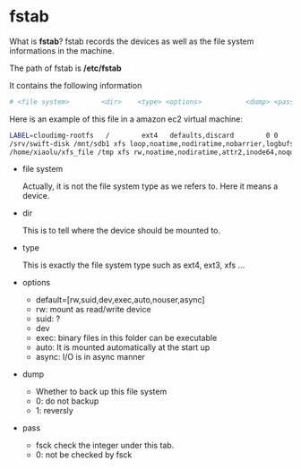 # fstab

What is **fstab**? fstab records the devices as well as the file system informations in the machine.

The path of fstab is **/etc/fstab**

It contains the following information

```bash
# <file system>        <dir>    <type> <options>           <dump> <pass>
```

Here is an example of this file in a amazon ec2 virtual machine:

```bash
LABEL=cloudimg-rootfs   /        ext4   defaults,discard        0 0
/srv/swift-disk /mnt/sdb1 xfs loop,noatime,nodiratime,nobarrier,logbufs=8 0 0
/home/xiaolu/xfs_file /tmp xfs rw,noatime,nodiratime,attr2,inode64,noquota 0 0
```

* file system

  Actually, it is not the file system type as we refers to. Here it means a device.

* dir

  This is to tell where the device should be mounted to.

* type

  This is exactly the file system type such as ext4, ext3, xfs ...

* options

  * default=[rw,suid,dev,exec,auto,nouser,async]
  * rw: mount as read/write device
  * suid: ?
  * dev
  * exec: binary files in this folder can be executable
  * auto: It is mounted automatically at the start up
  * async: I/O is in async manner

* dump

  * Whether to back up this file system
  * 0: do not backup
  * 1: reversly

* pass

  * fsck check the integer under this tab.
  * 0: not be checked by fsck

